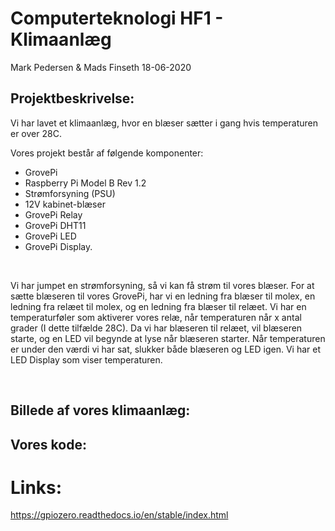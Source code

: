 # Computerteknologi HF1 - Klimaanlæg
Mark Pedersen & Mads Finseth 18-06-2020

## Projektbeskrivelse:
Vi har lavet et klimaanlæg, hvor en blæser sætter i gang hvis temperaturen er over 28C.

Vores projekt består af følgende komponenter:

- GrovePi
- Raspberry Pi Model B Rev 1.2
- Strømforsyning (PSU)
- 12V kabinet-blæser
- GrovePi Relay
- GrovePi DHT11
- GrovePi LED
- GrovePi Display.

<br/>

Vi har jumpet en strømforsyning, så vi kan få strøm til vores blæser. For at sætte blæseren
til vores GrovePi, har vi en ledning fra blæser til molex, en ledning fra relæet til molex, og en
ledning fra blæser til relæet.
Vi har en temperaturføler som aktiverer vores relæ, når temperaturen når x antal grader (I
dette tilfælde 28C).
Da vi har blæseren til relæet, vil blæseren starte, og en LED vil begynde at lyse når
blæseren starter. Når temperaturen er under den værdi vi har sat, slukker både blæseren og
LED igen. Vi har et LED Display som viser temperaturen.

<br/>

## Billede af vores klimaanlæg:
## Vores kode:



# Links:
https://gpiozero.readthedocs.io/en/stable/index.html

